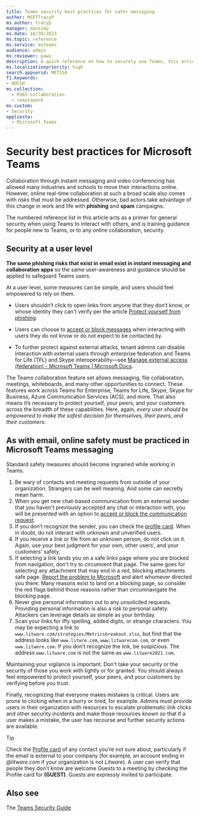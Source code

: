 ```yaml
---
title: Teams security best practices for safer messaging
author: MSFTTracyP
ms.author: tracyp
manager: dansimp
ms.date: 10/30/2023
ms.topic: reference
ms.service: msteams
audience: admin
ms.reviewer: pawa
description: A quick reference on how to securely use Teams, this article acts as a primer on general security best practices and tips for training users on safe messaging.
ms.localizationpriority: high
search.appverid: MET150
f1.keywords:
- NOCSH
ms.collection: 
  - M365-collaboration
  - remotework
ms.custom: 
- Security
appliesto: 
  - Microsoft Teams
---
```

# Security best practices for Microsoft Teams

Collaboration through instant messaging and video conferencing has allowed many industries and schools to move their interactions online. However, online real-time collaboration at such a broad scale also comes with *risks* that must be addressed. Otherwise, bad actors take advantage of this change in work and life with **phishing** and **spam** campaigns.

The numbered reference list in this article acts as a primer for general security when using Teams to interact with others, and is training guidance for people new to Teams, or to any online collaboration, security.

## Security at a user level

**The same phishing risks that exist in email exist in instant messaging and collaboration apps** so the same user-awareness and guidance should be applied to safeguard Teams users.

At a user level, some measures can be simple, and users should feel empowered to rely on them. 

- Users shouldn’t click to open links from anyone that they don’t know, or whose identity they can't verify per the article [Protect yourself from phishing](https://support.microsoft.com/en-us/windows/protect-yourself-from-phishing-0c7ea947-ba98-3bd9-7184-430e1f860a44).

- Users can choose to [accept or block messages](https://support.microsoft.com/en-us/office/accept-or-block-people-outside-your-org-who-send-you-a-chat-4b5b917d-895a-4379-a204-a111b2e24f41) when interacting with users they do not know or do not expect to be contacted by.

- To further protect against external attacks, tenant admins can disable interaction with external users through enterprise federation and Teams for Life (TFL) and Skype interoperability—see [Manage external access (federation) - Microsoft Teams | Microsoft Docs](/microsoftteams/manage-external-access).

The Teams collaboration feature set allows messaging, file collaboration, meetings, whiteboards, and many other opportunities to connect. These features work across Teams for Enterprise, Teams for Life, Skype, Skype for Business, Azure Communication Services (ACS), and more. That also means it’s necessary to protect yourself, your peers, and your customers across the breadth of these capabilities. Here, again, *every user should be empowered to make the safest decision for themselves, their peers, and their customers*.

## As with email, online safety must be practiced in Microsoft Teams messaging

Standard safety measures should become ingrained while working in Teams.

1. Be wary of contacts and meeting requests from outside of your organization. Strangers can be well meaning. And some can secretly mean harm.
1. When you get new chat-based communication from an external sender that you haven't previously accepted any chat or interaction with, you will be presented with an option to [accept or block the communication request](/https://support.microsoft.com/en-us/office/accept-or-block-people-outside-your-org-who-send-you-a-chat-in-microsoft-teams-4b5b917d-895a-4379-a204-a111b2e24f4).
1. If you don’t recognize the sender, you can check the [profile card](https://support.microsoft.com/en-us/office/profile-cards-in-microsoft-365-e80f931f-5fc4-4a59-ba6e-c1e35a85b501). When in doubt, do not interact with unknown and unverified users.
1. If you receive a link or file from an unknown person, do not click on it. Again, use your best judgment for your own, other users', and your customers' safety.
1. If selecting a link lands you on a safe links page where you are blocked from navigation, don't try to circumvent that page. The same goes for selecting any attachment that may end in a red, blocking attachments safe page. [Report the problem to Microsoft](https://learn.microsoft.com/en-us/microsoft-365/security/office-365-security/submissions-admin?view=o365-worldwide#report-questionable-urls-to-microsoft) and alert whomever directed you there. Many reasons exist to land on a blocking page, so consider the red flags behind those reasons rather than circumnavigate the blocking page.
1. Never give personal information out to any unsolicited requests. Providing personal information is also a risk to personal safety. Attackers can leverage details as simple as your birthday.
1. Scan your links for iffy spelling, added digits, or strange characters. You may be expecting a link to `www.litware.com/strategies/Metricsbreakout.xlsx`, but find that the address looks like `www.litwre.com`, `www.litwarecom.com`, or even `www.litwαre.com`. If you don’t recognize the link, be suspicious. The address `www.litware.com` is not the same as `www.litware2021.com`.

Maintaining your vigilance is important. Don't take your security or the security of those you work with lightly or for granted. You should always feel empowered to protect yourself, your peers, and your customers by verifying before you trust.

Finally, recognizing that everyone makes mistakes is critical. Users are prone to clicking when in a hurry or tired, for example. Admins must provide users in their organization with resources to escalate problematic link clicks and other security incidents and make those resources known so that if a user makes a mistake, the user has recourse and further security actions are available.

> [!TIP]
> Check the [Profile card](https://support.microsoft.com/en-us/office/profile-cards-in-microsoft-365-e80f931f-5fc4-4a59-ba6e-c1e35a85b501) of any contact you’re not sure about, particularly if the email is external to your company (for example, an account ending in *@litware.com* if your organization is not *Litware*). A user can verify that people they don't know are welcome Guests to a meeting by checking the Profile card for **(GUEST)**. Guests are expressly invited to participate.

## Also see

The [Teams Security Guide](/microsoftteams/teams-security-guide)